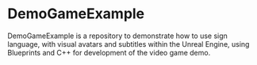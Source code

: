# DemoGameExample
DemoGameExample is a repository to demonstrate how to use
sign language, with visual avatars and subtitles
within the Unreal Engine, using Blueprints and C++
for development of the video game demo.

